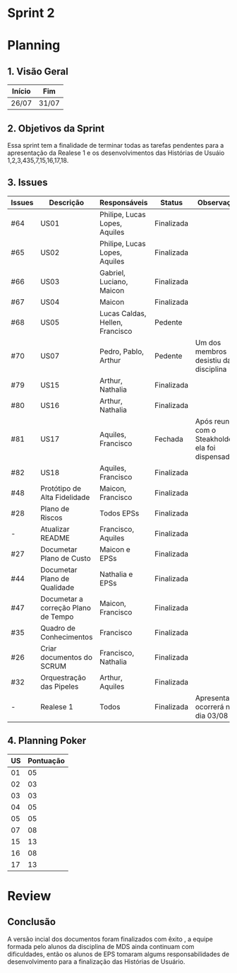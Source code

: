 # Sprint 2

# Planning

## 1. Visão Geral

| Início | Fim   |
| ------ | ----- |
| 26/07  | 31/07 |

## 2. Objetivos da Sprint

Essa sprint tem a finalidade de terminar todas as tarefas pendentes para a apresentação da Realese 1 e os desenvolvimentos das Histórias de Usuáio 1,2,3,435,7,15,16,17,18.

## 3. Issues

| Issues | Descrição                           | Responsáveis                    | Status     | Observação                                        |
| ------ | ----------------------------------- | ------------------------------- | ---------- | ------------------------------------------------- |
| #64    | US01                                | Philipe, Lucas Lopes, Aquiles   | Finalizada |
| #65    | US02                                | Philipe, Lucas Lopes, Aquiles   | Finalizada |
| #66    | US03                                | Gabriel, Luciano, Maicon        | Finalizada |
| #67    | US04                                | Maicon                          | Finalizada |
| #68    | US05                                | Lucas Caldas, Hellen, Francisco | Pedente    |
| #70    | US07                                | Pedro, Pablo, Arthur            | Pedente    | Um dos membros desistiu da disciplina             |
| #79    | US15                                | Arthur, Nathalia                | Finalizada |
| #80    | US16                                | Arthur, Nathalia                | Finalizada |
| #81    | US17                                | Aquiles, Francisco              | Fechada    | Após reunião com o Steakholder ela foi dispensada |
| #82    | US18                                | Aquiles, Francisco              | Finalizada |
| #48    | Protótipo de Alta Fidelidade        | Maicon, Francisco               | Finalizada |
| #28    | Plano de Riscos                     | Todos EPSs                      | Finalizada |
| -      | Atualizar README                    | Francisco, Aquiles              | Finalizada |
| #27    | Documetar Plano de Custo            | Maicon e EPSs                   | Finalizada |
| #44    | Documetar Plano de Qualidade        | Nathalia e EPSs                 | Finalizada |
| #47    | Documetar a correção Plano de Tempo | Maicon, Francisco               | Finalizada |
| #35    | Quadro de Conhecimentos             | Francisco                       | Finalizada |
| #26    | Criar documentos do SCRUM           | Francisco, Nathalia             | Finalizada |
| #32    | Orquestração das Pipeles            | Arthur, Aquiles                 | Finalizada |
| -      | Realese 1                           | Todos                           | Finalizada | Apresentação ocorrerá no dia 03/08                |

## 4. Planning Poker

| US  | Pontuação |
| --- | --------- |
| 01  | 05        |
| 02  | 03        |
| 03  | 03        |
| 04  | 05        |
| 05  | 05        |
| 07  | 08        |
| 15  | 13        |
| 16  | 08        |
| 17  | 13        |

# Review

## Conclusão

A versão incial dos documentos foram finalizados com êxito , a equipe formada pelo alunos da disciplina de MDS ainda continuam com dificuldades, então os alunos de EPS tomaram algums responsabilidades de desenvolvimento para a finalização das Histórias de Usuário.
